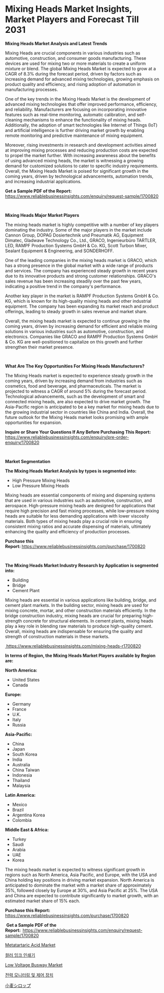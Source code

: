 <p><h1>Mixing Heads Market Insights, Market Players and Forecast Till 2031</h1></p><p><strong>Mixing Heads Market Analysis and Latest Trends</strong></p>
<p><p>Mixing Heads are crucial components in various industries such as automotive, construction, and consumer goods manufacturing. These devices are used for mixing two or more materials to create a uniform mixture or blend. The global Mixing Heads Market is expected to grow at a CAGR of 8.3% during the forecast period, driven by factors such as increasing demand for advanced mixing technologies, growing emphasis on product quality and efficiency, and rising adoption of automation in manufacturing processes.</p><p>One of the key trends in the Mixing Heads Market is the development of advanced mixing technologies that offer improved performance, efficiency, and reliability. Manufacturers are focusing on incorporating innovative features such as real-time monitoring, automatic calibration, and self-cleaning mechanisms to enhance the functionality of mixing heads. Additionally, the adoption of smart technologies like Internet of Things (IoT) and artificial intelligence is further driving market growth by enabling remote monitoring and predictive maintenance of mixing equipment.</p><p>Moreover, rising investments in research and development activities aimed at improving mixing processes and reducing production costs are expected to propel the market further. With increasing awareness about the benefits of using advanced mixing heads, the market is witnessing a growing demand for customized solutions to cater to specific industry requirements. Overall, the Mixing Heads Market is poised for significant growth in the coming years, driven by technological advancements, automation trends, and increasing industrial applications.</p></p>
<p><strong>Get a Sample PDF of the Report:&nbsp;</strong> <a href="https://www.reliablebusinessinsights.com/enquiry/request-sample/1700820">https://www.reliablebusinessinsights.com/enquiry/request-sample/1700820</a></p>
<p>&nbsp;</p>
<p><strong>Mixing Heads Major Market Players</strong></p>
<p><p>The mixing heads market is highly competitive with a number of key players dominating the industry. Some of the major players in the market include Cannon Group, DOPAG Dosiertechnik und Pneumatik AG, Equipment Dimatec, Gladwave Technology Co., Ltd., GRACO, Ingenieurbüro TARTLER, LED, RAMPF Production Systems GmbH & Co. KG, Scott Turbon Mixer, Sealant Equipment & Engineering, and SONDERHOFF.</p><p>One of the leading companies in the mixing heads market is GRACO, which has a strong presence in the global market with a wide range of products and services. The company has experienced steady growth in recent years due to its innovative products and strong customer relationships. GRACO's sales revenue has been increasing steadily over the past few years, indicating a positive trend in the company's performance.</p><p>Another key player in the market is RAMPF Production Systems GmbH & Co. KG, which is known for its high-quality mixing heads and other industrial equipment. The company has been expanding its market reach and product offerings, leading to steady growth in sales revenue and market share.</p><p>Overall, the mixing heads market is expected to continue growing in the coming years, driven by increasing demand for efficient and reliable mixing solutions in various industries such as automotive, construction, and electronics. Companies like GRACO and RAMPF Production Systems GmbH & Co. KG are well-positioned to capitalize on this growth and further strengthen their market presence.</p></p>
<p>&nbsp;</p>
<p><strong>What Are The Key Opportunities For Mixing Heads Manufacturers?</strong></p>
<p><p>The Mixing Heads market is expected to experience steady growth in the coming years, driven by increasing demand from industries such as cosmetics, food and beverage, and pharmaceuticals. The market is projected to witness a CAGR of around 5% during the forecast period. Technological advancements, such as the development of smart and connected mixing heads, are also expected to drive market growth. The Asia-Pacific region is anticipated to be a key market for mixing heads due to the growing industrial sector in countries like China and India. Overall, the future outlook for the Mixing Heads market looks promising with ample opportunities for expansion.</p></p>
<p><strong>Inquire or Share Your Questions If Any Before Purchasing This Report:</strong> <a href="https://www.reliablebusinessinsights.com/enquiry/pre-order-enquiry/1700820">https://www.reliablebusinessinsights.com/enquiry/pre-order-enquiry/1700820</a></p>
<p>&nbsp;</p>
<p><strong>Market Segmentation</strong></p>
<p><strong>The Mixing Heads Market Analysis by types is segmented into:</strong></p>
<p><ul><li>High Pressure Mixing Heads</li><li>Low Pressure Mixing Heads</li></ul></p>
<p><p>Mixing heads are essential components of mixing and dispensing systems that are used in various industries such as automotive, construction, and aerospace. High-pressure mixing heads are designed for applications that require high precision and fast mixing processes, while low-pressure mixing heads are suitable for less demanding applications with lower viscosity materials. Both types of mixing heads play a crucial role in ensuring consistent mixing ratios and accurate dispensing of materials, ultimately enhancing the quality and efficiency of production processes.</p></p>
<p><strong>Purchase this Report:&nbsp;</strong><a href="https://www.reliablebusinessinsights.com/purchase/1700820">https://www.reliablebusinessinsights.com/purchase/1700820</a></p>
<p>&nbsp;</p>
<p><strong>The Mixing Heads Market Industry Research by Application is segmented into:</strong></p>
<p><ul><li>Building</li><li>Bridge</li><li>Cement Plant</li></ul></p>
<p><p>Mixing heads are essential in various applications like building, bridge, and cement plant markets. In the building sector, mixing heads are used for mixing concrete, mortar, and other construction materials efficiently. In the bridge construction industry, mixing heads are crucial for preparing high-strength concrete for structural elements. In cement plants, mixing heads play a key role in blending raw materials to produce high-quality cement. Overall, mixing heads are indispensable for ensuring the quality and strength of construction materials in these markets.</p></p>
<p><a href="https://www.reliablebusinessinsights.com/mixing-heads-r1700820">&nbsp;https://www.reliablebusinessinsights.com/mixing-heads-r1700820</a></p>
<p><strong>In terms of Region, the Mixing Heads Market Players available by Region are:</strong></p>
<p>
    <p> <strong> North America: </strong>
        <ul>
            <li>United States</li>
            <li>Canada</li>
        </ul>
        </p> 
    <p> <strong> Europe: </strong>
        <ul>
            <li>Germany</li>
            <li>France</li>
            <li>U.K.</li>
            <li>Italy</li>
            <li>Russia</li>
        </ul>
        </p> 
    <p> <strong> Asia-Pacific: </strong>
        <ul>
            <li>China</li>
            <li>Japan</li>
            <li>South Korea</li>
            <li>India</li>
            <li>Australia</li>
            <li>China Taiwan</li>
            <li>Indonesia</li>
            <li>Thailand</li>
            <li>Malaysia</li>
        </ul>
        </p> 
    <p> <strong> Latin America: </strong>
        <ul>
            <li>Mexico</li>
            <li>Brazil</li>
            <li>Argentina Korea</li>
            <li>Colombia</li>
        </ul>
        </p> 
    <p> <strong> Middle East & Africa: </strong>
        <ul>
            <li>Turkey</li>
            <li>Saudi</li>
            <li>Arabia</li>
            <li>UAE</li>
            <li>Korea</li>
        </ul>
    </p>
    </p>
<p><p>The mixing heads market is expected to witness significant growth in regions such as North America, Asia Pacific, and Europe, with the USA and China holding key positions in driving market expansion. North America is anticipated to dominate the market with a market share of approximately 35%, followed closely by Europe at 30%, and Asia Pacific at 25%. The USA and China are expected to contribute significantly to market growth, with an estimated market share of 15% each.</p></p>
<p><strong>Purchase this Report: </strong><a href="https://www.reliablebusinessinsights.com/purchase/1700820">https://www.reliablebusinessinsights.com/purchase/1700820</a></p>
<p>&nbsp;<strong>Get a Sample PDF of the Report:&nbsp;&nbsp;</strong><a href="https://www.reliablebusinessinsights.com/enquiry/request-sample/1700820">https://www.reliablebusinessinsights.com/enquiry/request-sample/1700820</a></p>
<p><strong></strong></p>
<p><p><a href="https://github.com/tamvrosiya/Market-Research-Report-List-4/blob/main/metatartaric-acid-market.md">Metatartaric Acid Market</a></p><p><a href="https://medium.com/@moulafa/%EC%83%89%EC%83%81-%EC%9E%89%ED%81%AC-%ED%94%84%EB%A6%B0%ED%8C%85-%EB%A8%B8%EC%8B%A0-%EC%8B%9C%EC%9E%A5%EC%9D%80-%EC%8B%9C%EC%9E%A5-%EC%A0%90%EC%9C%A0%EC%9C%A8-%EC%8B%9C%EC%9E%A5-%EB%8F%99%ED%96%A5-%EB%B0%8F-%EC%8B%9C%EC%9E%A5-%EC%84%B1%EC%9E%A5%EC%97%90-%EB%8C%80%ED%95%9C-%EC%A0%95%EB%B3%B4%EB%A5%BC-%EC%A0%9C%EA%B3%B5%ED%95%A9%EB%8B%88%EB%8B%A4-1c50b07fb262">컬러 잉크 인쇄기</a></p><p><a href="https://github.com/pizolina/Market-Research-Report-List-4/blob/main/low-voltage-busway-market.md">Low Voltage Busway Market</a></p><p><a href="https://github.com/lkwggful07722/Market-Research-Report-List-2/blob/main/2337653109390.md">전력 모니터링 및 제어 장치</a></p><p><a href="https://github.com/KenyonJohns/Market-Research-Report-List-1/blob/main/3488038124829.md">小麦シロップ</a></p></p>